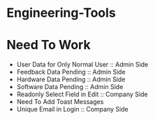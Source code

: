# Engineering-Tools


# Need To Work

- User Data for Only Normal User :: Admin Side
- Feedback Data Pending :: Admin Side
- Hardware Data Pending :: Admin Side
- Software Data Pending :: Admin Side
- Readonly Select Field in Edit :: Company Side
- Need To Add Toast Messages
- Unique Email in Login :: Company Side